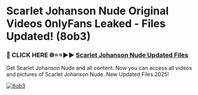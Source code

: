 # Scarlet Johanson Nude Original Videos 0nlyFans Leaked - Files Updated! (8ob3)

<h3>🔴 CLICK HERE 🌐==►► <a href="https://best4dudes.click/HH4t6V" rel="nofollow">Scarlet Johanson Nude Updated Files</a></h3>

Get Scarlet Johanson Nude and all content. Now you can access all videos and pictures of Scarlet Johanson Nude. New Updated Files 2025!

[![8ob3](https://github.com/user-attachments/assets/8c521d6e-e6e3-4a75-9320-d58ab9d79d5b)](https://best4dudes.click/HH4t6V)
